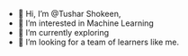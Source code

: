 - 👋 Hi, I’m @Tushar Shokeen,
- 👀 I’m interested in Machine Learning
- 🌱 I’m currently exploring
- 💞️ I’m looking for a team of learners like me.

<!---
tushar9868/tushar9868 is a ✨ special ✨ repository because its `README.md` (this file) appears on your GitHub profile.
You can click the Preview link to take a look at your changes.
--->
